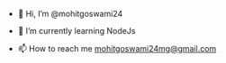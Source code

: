 - 👋 Hi, I’m @mohitgoswami24

- 🌱 I’m currently learning NodeJs

- 📫 How to reach me mohitgoswami24mg@gmail.com

<!---
mohitgoswami24/mohitgoswami24 is a ✨ special ✨ repository because its `README.md` (this file) appears on your GitHub profile.
You can click the Preview link to take a look at your changes.
--->
